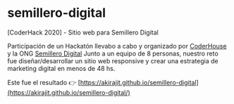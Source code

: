 # semillero-digital
[CoderHack 2020] - Sitio web para Semillero Digital

Participación de un Hackatón llevabo a cabo y organizado por [CoderHouse](https://www.coderhouse.com/) y la ONG [Semillero Digital](https://www.instagram.com/semillerodigital)
Junto a un equipo de 8 personas, nuestro reto fue diseñar/desarrollar un sitio web responsive y crear una estrategia de marketing digital en menos de 48 hs.

Este fue el resultado 👉 [https://akirajit.github.io/semillero-digital](https://akirajit.github.io/semillero-digital/)
